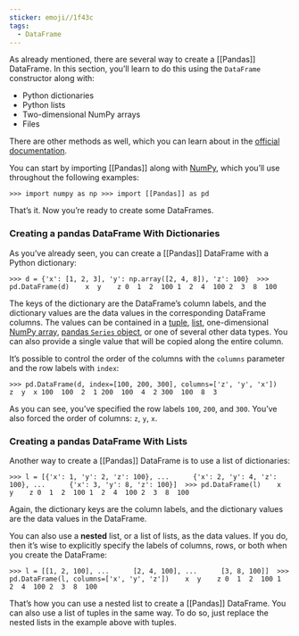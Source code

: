 ```yaml
---
sticker: emoji//1f43c
tags:
  - DataFrame
---
```

As already mentioned, there are several way to create a [[Pandas]] DataFrame. In this section, you’ll learn to do this using the `DataFrame` constructor along with:

- Python dictionaries
- Python lists
- Two-dimensional NumPy arrays
- Files

There are other methods as well, which you can learn about in the [official documentation](https://pandas.pydata.org/pandas-docs/stable/getting_started/dsintro.html#dataframe).

You can start by importing [[Pandas]] along with [NumPy](https://numpy.org/devdocs/), which you’ll use throughout the following examples:

`>>> import numpy as np >>> import [[Pandas]] as pd`

That’s it. Now you’re ready to create some DataFrames.

### Creating a pandas DataFrame With Dictionaries[](https://realpython.com/pandas-dataframe/#creating-a-pandas-dataframe-with-dictionaries "Permanent link")

As you’ve already seen, you can create a [[Pandas]] DataFrame with a Python dictionary:

`>>> d = {'x': [1, 2, 3], 'y': np.array([2, 4, 8]), 'z': 100}  >>> pd.DataFrame(d)    x  y    z 0  1  2  100 1  2  4  100 2  3  8  100`

The keys of the dictionary are the DataFrame’s column labels, and the dictionary values are the data values in the corresponding DataFrame columns. The values can be contained in a [tuple](https://realpython.com/python-tuple/), [list](https://docs.python.org/3/tutorial/datastructures.html#more-on-lists), one-dimensional [NumPy array](https://docs.scipy.org/doc/numpy/reference/generated/numpy.ndarray.html), [pandas `Series` object](https://pandas.pydata.org/pandas-docs/stable/reference/series.html), or one of several other data types. You can also provide a single value that will be copied along the entire column.

It’s possible to control the order of the columns with the `columns` parameter and the row labels with `index`:

`>>> pd.DataFrame(d, index=[100, 200, 300], columns=['z', 'y', 'x'])        z  y  x 100  100  2  1 200  100  4  2 300  100  8  3`

As you can see, you’ve specified the row labels `100`, `200`, and `300`. You’ve also forced the order of columns: `z`, `y`, `x`.

### Creating a pandas DataFrame With Lists[](https://realpython.com/pandas-dataframe/#creating-a-pandas-dataframe-with-lists "Permanent link")

Another way to create a [[Pandas]] DataFrame is to use a list of dictionaries:

`>>> l = [{'x': 1, 'y': 2, 'z': 100}, ...      {'x': 2, 'y': 4, 'z': 100}, ...      {'x': 3, 'y': 8, 'z': 100}]  >>> pd.DataFrame(l)    x  y    z 0  1  2  100 1  2  4  100 2  3  8  100`

Again, the dictionary keys are the column labels, and the dictionary values are the data values in the DataFrame.

You can also use a **nested** list, or a list of lists, as the data values. If you do, then it’s wise to explicitly specify the labels of columns, rows, or both when you create the DataFrame:

`>>> l = [[1, 2, 100], ...      [2, 4, 100], ...      [3, 8, 100]]  >>> pd.DataFrame(l, columns=['x', 'y', 'z'])    x  y    z 0  1  2  100 1  2  4  100 2  3  8  100`

That’s how you can use a nested list to create a [[Pandas]] DataFrame. You can also use a list of tuples in the same way. To do so, just replace the nested lists in the example above with tuples.

